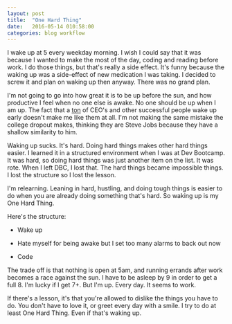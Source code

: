 ```yaml
---
layout: post
title:  "One Hard Thing"
date:   2016-05-14 010:58:00
categories: blog workflow
---
```


I wake up at 5 every weekday morning. I wish I could say that it was because I wanted to make the most of the day, coding and reading before work. I do those things, but that's really a side effect. It's funny because the waking up was a side-effect of new medication I was taking. I decided to screw it and plan on waking up then anyway. There was no grand plan.

I'm not going to go into how great it is to be up before the sun, and how productive I feel when no one else is awake. No one should be up when I am up. The fact that a [ton](http://www.businessinsider.com/successful-early-risers-2012-1) of CEO's and other successful people wake up early doesn't make me like them at all. I'm not making the same mistake the college dropout makes, thinking they are Steve Jobs because they have a shallow similarity to him.

Waking up sucks. It's hard. Doing hard things makes other hard things easier. I learned it in a structured environment when I was at Dev Bootcamp. It was hard, so doing hard things was just another item on the list. It was rote. When I left DBC, I lost that. The hard things became impossible things. I lost the structure so I lost the lesson.

I'm relearning. Leaning in hard, hustling, and doing tough things is easier to do when you are already doing something that's hard. So waking up is my One Hard Thing.

Here's the structure:

- Wake up

- Hate myself for being awake but I set too many alarms to back out now

- Code

The trade off is that nothing is open at 5am, and running errands after work becomes a race against the sun. I have to be asleep by 9 in order to get a full 8. I'm lucky if I get 7+. But I'm up. Every day. It seems to work.

If there's a lesson, it's that you're allowed to dislike the things you have to do. You don't have to love it, or greet every day with a smile. I try to do at least One Hard Thing. Even if that's waking up.

